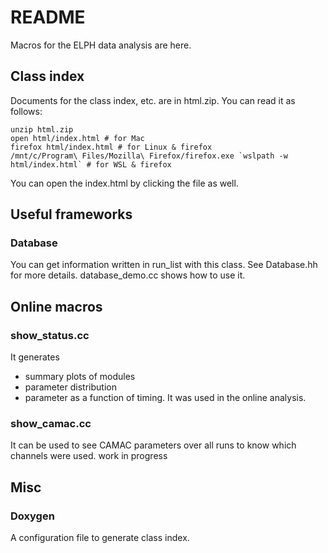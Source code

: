 # README
Macros for the ELPH data analysis are here.

## Class index
Documents for the class index, etc. are in html.zip.
You can read it as follows:
```
unzip html.zip
open html/index.html # for Mac
firefox html/index.html # for Linux & firefox
/mnt/c/Program\ Files/Mozilla\ Firefox/firefox.exe `wslpath -w html/index.html` # for WSL & firefox
```
You can open the index.html by clicking the file as well.

## Useful frameworks

### Database
You can get information written in run_list with this class. See Database.hh for more details. database_demo.cc shows how to use it.

## Online macros

### show_status.cc
It generates
- summary plots of modules
- parameter distribution
- parameter as a function of timing.
It was used in the online analysis.

### show_camac.cc
It can be used to see CAMAC parameters over all runs to know which channels were used.
work in progress


## Misc

### Doxygen
A configuration file to generate class index.
